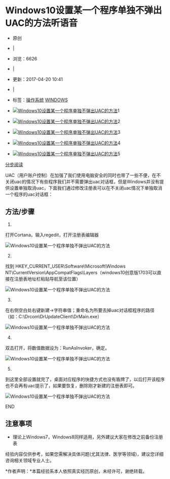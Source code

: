 # Windows10设置某一个程序单独不弹出UAC的方法听语音

- 原创
- |
- 浏览：6626
- |
- 更新：2017-04-20 10:41
- |
- 标签：[操作系统](https://jingyan.baidu.com/tag?tagName=操作系统) [WINDOWS](https://jingyan.baidu.com/tag?tagName=WINDOWS) 

- [![Windows10设置某一个程序单独不弹出UAC的方法](https://exp-picture.cdn.bcebos.com/560be432939c2cf7f55a84ac452c5b1b1fde127d.jpg?x-bce-process=image%2Fresize%2Cm_fill%2Cw_92%2Ch_69%2Climit_1%2Fquality%2Cq_80)](http://jingyan.baidu.com/album/03b2f78c0de7ee5ea337ae5e.html?picindex=1)1
- [![Windows10设置某一个程序单独不弹出UAC的方法](https://exp-picture.cdn.bcebos.com/6834ecc4ec9959433ce9104b95425d6b05d1047d.jpg?x-bce-process=image%2Fresize%2Cm_fill%2Cw_92%2Ch_69%2Climit_1%2Fquality%2Cq_80)](http://jingyan.baidu.com/album/03b2f78c0de7ee5ea337ae5e.html?picindex=2)2
- [![Windows10设置某一个程序单独不弹出UAC的方法](https://exp-picture.cdn.bcebos.com/edafb3bcbe2f477003f0876f6f3b3b860321797d.jpg?x-bce-process=image%2Fresize%2Cm_fill%2Cw_92%2Ch_69%2Climit_1%2Fquality%2Cq_80)](http://jingyan.baidu.com/album/03b2f78c0de7ee5ea337ae5e.html?picindex=3)3
- [![Windows10设置某一个程序单独不弹出UAC的方法](https://exp-picture.cdn.bcebos.com/65ba880b31210561564b0d5c08aee8d7582a6a7d.jpg?x-bce-process=image%2Fresize%2Cm_fill%2Cw_92%2Ch_69%2Climit_1%2Fquality%2Cq_80)](http://jingyan.baidu.com/album/03b2f78c0de7ee5ea337ae5e.html?picindex=4)4
- [![Windows10设置某一个程序单独不弹出UAC的方法](https://exp-picture.cdn.bcebos.com/1570c1b6326c5766c4275ae6a4632385e136617d.jpg?x-bce-process=image%2Fresize%2Cm_fill%2Cw_92%2Ch_69%2Climit_1%2Fquality%2Cq_80)](http://jingyan.baidu.com/album/03b2f78c0de7ee5ea337ae5e.html?picindex=5)5

[分步阅读](http://jingyan.baidu.com/album/03b2f78c0de7ee5ea337ae5e.html)

UAC（用户账户控制）在加强了我们使用电脑安全的同时也带了一些不便，在不关闭uac的情况下有些程序我们并不需要弹出uac对话框，但是Windows并没有提供设置单独取消uac，下面我们通过修改注册表可以在不关闭uac情况下单独取消一个程序的uac对话框：

## 方法/步骤

1. 

   打开Cortana，输入regedit，打开注册表编辑器

   ![Windows10设置某一个程序单独不弹出UAC的方法](https://exp-picture.cdn.bcebos.com/560be432939c2cf7f55a84ac452c5b1b1fde127d.jpg?x-bce-process=image%2Fresize%2Cm_lfit%2Cw_500%2Climit_1%2Fquality%2Cq_80)

2. 

   找到 HKEY_CURRENT_USER\Software\Microsoft\Windows NT\CurrentVersion\AppCompatFlags\Layers（windows10创意版1703可以直接在注册表地址栏粘贴导航至该位置）

   ![Windows10设置某一个程序单独不弹出UAC的方法](https://exp-picture.cdn.bcebos.com/6834ecc4ec9959433ce9104b95425d6b05d1047d.jpg?x-bce-process=image%2Fresize%2Cm_lfit%2Cw_500%2Climit_1%2Fquality%2Cq_80)

3. 

   在右侧空白处右键新建→字符串值；重命名为所要去掉uac对话框程序的路径（如：C:\Drcom\DrUpdateClient\DrMain.exe）

   ![Windows10设置某一个程序单独不弹出UAC的方法](https://exp-picture.cdn.bcebos.com/edafb3bcbe2f477003f0876f6f3b3b860321797d.jpg?x-bce-process=image%2Fresize%2Cm_lfit%2Cw_500%2Climit_1%2Fquality%2Cq_80)

4. 

   双击打开，将数值数据设为：RunAsInvoker，确定。

   ![Windows10设置某一个程序单独不弹出UAC的方法](https://exp-picture.cdn.bcebos.com/65ba880b31210561564b0d5c08aee8d7582a6a7d.jpg?x-bce-process=image%2Fresize%2Cm_lfit%2Cw_500%2Climit_1%2Fquality%2Cq_80)

5. 

   到这里全部设置就完了，桌面对应程序的快捷方式也没有盾牌了，以后打开该程序也不会再有uac提示了，如果要恢复，删除刚才新建的注册表即可。

   ![Windows10设置某一个程序单独不弹出UAC的方法](https://exp-picture.cdn.bcebos.com/1570c1b6326c5766c4275ae6a4632385e136617d.jpg?x-bce-process=image%2Fresize%2Cm_lfit%2Cw_500%2Climit_1%2Fquality%2Cq_80)

   END

## 注意事项

- 理论上Windows7，Windows8同样适用，另外建议大家在修改之前备份注册表

经验内容仅供参考，如果您需解决具体问题(尤其法律、医学等领域)，建议您详细咨询相关领域专业人士。

*作者声明：*本篇经验系本人依照真实经历原创，未经许可，谢绝转载。